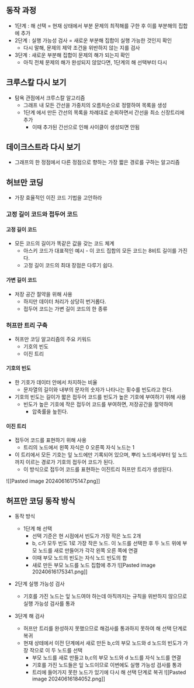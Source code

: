 
## 동작 과정
* 1단계 : 해 선택 = 현재 상태에서 부분 문제의 최적해를 구한 후 이를 부분해의 집합에 추가
* 2단계 : 실행 가능성 검사 = 새로운 부분해 집합이 실행 가능한 것인지 확인
	* 다시 말해, 문제의 제약 조건을 위반하지 않는 지를 검사
* 3단계 : 새로운 부분해 집합이 문제의 해가 되는지 확인
	* 아직 전체 문제의 해가 완성되지 않았다면, 1단계의 해 선택부터 다시


## 크루스칼 다시 보기

* 탐욕 관점에서 크루스칼 알고리즘
	* 그래프 내 모든 간선을 가중치의 오름차순으로 정렬하여 목록을 생성
	* 1단계 에서 만든 간선의 목록을 차례대로 순회하면서 간선을 최소 신장트리에 추가
		* 이때 추가된 간선으로 인해 사이클이 생성되면 안됨

## 데이크스트라 다시 보기

* 그래프의 한 정점에서 다른 정점으로 향하는 가장 짧은 경로를 구하는 알고리즘

## 허브만 코딩

* 가장 효율적인 이진 코드 기법을 고안하라

### 고정 길이 코드와 접두어 코드

#### 고정 길이 코드

* 모든 코드의 길이가 똑같은 값을 갖는 코드 체계
	* 아스키 코드가 대표적인 예시  - 이 코드 집합의 모든 코드는 8비트 길이를 가진다.
	* 고정 길이 코드의 최대 장점은 다루기 쉽다.


#### 가변 길이 코드

* 저장 공간 절약을 위해 사용
	* 하지만 데이터 처리가 상당히 번거롭다.
	* 접두어 코드는 가변 길이 코드의 한 종류

### 허프만 트리 구축

* 허프만 코딩 알고리즘의 주요 키워드
	* 기호의 빈도
	* 이진 트리

#### 기호의 빈도

* 한 기호가 데이터 안에서 차지하는 비율
	* 문자열의 길이와 내부의 문자의 숫자가 나타나는 횟수를 빈도라고 한다.
* 기호의 빈도는 길이가 짧은 접두어 코드를 빈도가 높은 기호에 부여하기 위해 사용
	* 빈도가 높은 기호에 작은 접두어 코드를 부여하면, 저장공간을 절약하여
		* 압축률을 높힌다.

#### 이진 트리

* 접두어 코드를 표현하기 위해 사용
	* 트리의 노드에서 왼쪽 자식은 0 오른쪽 자식 노드는 1
* 이 트리에서 모든 기호는 잎 노드에만 기록되어 있으며, 뿌리 노드에서부터 잎 노드까지 이르는 경로가 기호의 접두어 코드가 된다.
	* 이 방식으로 접두어 코드를 표현하는 이진트리 허프만 트리가 생성된다.

![[Pasted image 20240616175147.png]]


## 허프만 코딩 동작 방식

* 동작 방식
	* 1단계 해 선택
		* 선택 기준은 현 시점에서 빈도가 가장 작은 노드 2개
		* b, c가 모두 빈도 1로 가장 작은 노드. 이 노드를 선택한 후 두 노드 위에 부모 노드를 새로 만들어가 각각 왼쪽 오른 쪽에 연결
		* 이때 부모 노드의 빈도는 자식 노드 빈도의 합
		* 새로 만든 부모 노드를 노드 집합에 추가
![[Pasted image 20240616175341.png]]
	
* 2단계  실행 가능성 검사
	* 기호를 가진 노드는 잎 노드여야 하는데 아직까지는 규칙을 위반하지 않으므로 실행 가능성 검사를 통과
* 3단계 해 검사
	* 허프만 트리를 완성하지 못했으므로 해검사를 통과하지 못하여 해 선택 단계로 복귀
	* 현재 상테에서 이전 단계에서 새로 만든 b,c의 부모 노드와 d 노드의 빈도가 가장 작으로 이 두 노드를 선택
		* 부모 노드를 새로 만들고 b,c의 부모 노드와 d 노드를 자식 노드를 연결
		* 기호를 가진 노드들은 잎 노드이므로 이번에도 실행 가능성 검사를 통과
		* 트리에 들어가지 못한 노드가 있기에 다시 해 선택 단계로 복귀
![[Pasted image 20240616184052.png]]



	
		